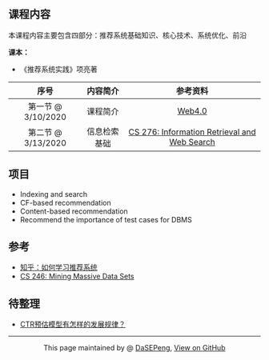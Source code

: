 ## 课程内容

本课程内容主要包含四部分：推荐系统基础知识、核心技术、系统优化、前沿

**课本：**
- 《推荐系统实践》项亮著

|序号 |内容简介 |参考资料 |
|:--: |:--: |:--: |
|第一节 @ 3/10/2020 |课程简介 |[Web4.0](https://blog.csdn.net/sinat_29485667/article/details/81147705) |
|第二节 @ 3/13/2020 |信息检索基础 |[CS 276: Information Retrieval and Web Search](https://web.stanford.edu/class/cs276/) |


## 项目
- Indexing and search
- CF-based recommendation
- Content-based recommendation
- Recommend the importance of test cases for DBMS


## 参考
- [知乎：如何学习推荐系统](https://www.zhihu.com/question/21251105)
- [CS 246: Mining Massive Data Sets](http://web.stanford.edu/class/cs246/)

## 待整理
- [CTR预估模型有怎样的发展规律？](https://www.zhihu.com/question/363531892/answer/1062392197)


------------------------------------------------------------

<div style="text-align:center;">
This page maintained by @ <a href="https://dasepeng.github.io/">DaSEPeng</a>, 	
<a href="https://github.com/DaSEPeng/Machine-Learning/">View on GitHub</a>
</div>
